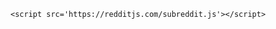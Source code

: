 
<html>
<body style="background: #fffff;">

    <script src='https://redditjs.com/subreddit.js'></script>
</body>
</html>
